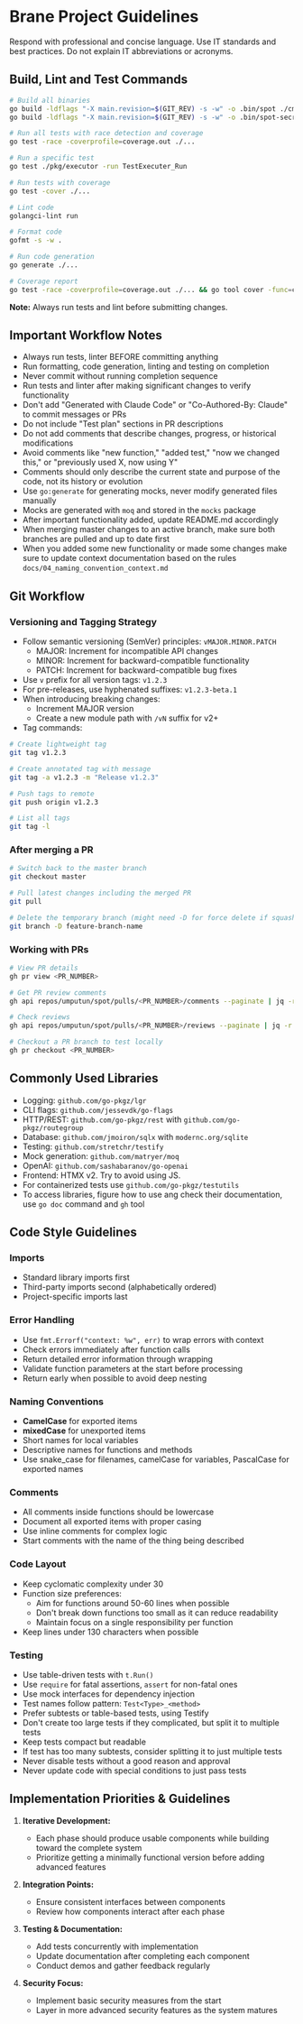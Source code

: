 # Brane Project Guidelines
Respond with professional and concise language. Use IT standards and best practices. Do not explain IT abbreviations or acronyms.

## Build, Lint and Test Commands
```bash
# Build all binaries
go build -ldflags "-X main.revision=$(GIT_REV) -s -w" -o .bin/spot ./cmd/spot
go build -ldflags "-X main.revision=$(GIT_REV) -s -w" -o .bin/spot-secrets ./cmd/secrets

# Run all tests with race detection and coverage
go test -race -coverprofile=coverage.out ./...

# Run a specific test
go test ./pkg/executor -run TestExecuter_Run

# Run tests with coverage
go test -cover ./...

# Lint code
golangci-lint run

# Format code
gofmt -s -w .

# Run code generation
go generate ./...

# Coverage report
go test -race -coverprofile=coverage.out ./... && go tool cover -func=coverage.out
```
**Note:** Always run tests and lint before submitting changes.

## Important Workflow Notes
- Always run tests, linter BEFORE committing anything
- Run formatting, code generation, linting and testing on completion
- Never commit without running completion sequence
- Run tests and linter after making significant changes to verify functionality
- Don't add "Generated with Claude Code" or "Co-Authored-By: Claude" to commit messages or PRs
- Do not include "Test plan" sections in PR descriptions
- Do not add comments that describe changes, progress, or historical modifications
- Avoid comments like "new function," "added test," "now we changed this," or "previously used X, now using Y"
- Comments should only describe the current state and purpose of the code, not its history or evolution
- Use `go:generate` for generating mocks, never modify generated files manually
- Mocks are generated with `moq` and stored in the `mocks` package
- After important functionality added, update README.md accordingly
- When merging master changes to an active branch, make sure both branches are pulled and up to date first
- When you added some new functionality or made some changes make sure to update context documentation based on the rules `docs/04_naming_convention_context.md`

## Git Workflow

### Versioning and Tagging Strategy
- Follow semantic versioning (SemVer) principles: `vMAJOR.MINOR.PATCH`
  - MAJOR: Increment for incompatible API changes
  - MINOR: Increment for backward-compatible functionality
  - PATCH: Increment for backward-compatible bug fixes
- Use `v` prefix for all version tags: `v1.2.3`
- For pre-releases, use hyphenated suffixes: `v1.2.3-beta.1`
- When introducing breaking changes:
  - Increment MAJOR version
  - Create a new module path with `/vN` suffix for v2+
- Tag commands:
```bash
# Create lightweight tag
git tag v1.2.3

# Create annotated tag with message
git tag -a v1.2.3 -m "Release v1.2.3"

# Push tags to remote
git push origin v1.2.3

# List all tags
git tag -l
```

### After merging a PR
```bash
# Switch back to the master branch
git checkout master

# Pull latest changes including the merged PR
git pull

# Delete the temporary branch (might need -D for force delete if squash merged)
git branch -D feature-branch-name
```

### Working with PRs
```bash
# View PR details
gh pr view <PR_NUMBER>

# Get PR review comments
gh api repos/umputun/spot/pulls/<PR_NUMBER>/comments --paginate | jq -r '.[] | {id: .id, path: .path, line: .line, body: .body, in_reply_to_id: .in_reply_to_id}'

# Check reviews
gh api repos/umputun/spot/pulls/<PR_NUMBER>/reviews --paginate | jq -r '.[] | select(.user.login == "umputun") | { id: .id, body: .body}'

# Checkout a PR branch to test locally
gh pr checkout <PR_NUMBER>
```

## Commonly Used Libraries
- Logging: `github.com/go-pkgz/lgr`
- CLI flags: `github.com/jessevdk/go-flags`
- HTTP/REST: `github.com/go-pkgz/rest` with `github.com/go-pkgz/routegroup`
- Database: `github.com/jmoiron/sqlx` with `modernc.org/sqlite`
- Testing: `github.com/stretchr/testify`
- Mock generation: `github.com/matryer/moq`
- OpenAI: `github.com/sashabaranov/go-openai`
- Frontend: HTMX v2. Try to avoid using JS.
- For containerized tests use `github.com/go-pkgz/testutils`
- To access libraries, figure how to use ang check their documentation, use `go doc` command and `gh` tool

## Code Style Guidelines

### Imports
- Standard library imports first
- Third-party imports second (alphabetically ordered)
- Project-specific imports last

### Error Handling
- Use `fmt.Errorf("context: %w", err)` to wrap errors with context
- Check errors immediately after function calls
- Return detailed error information through wrapping
- Validate function parameters at the start before processing
- Return early when possible to avoid deep nesting

### Naming Conventions
- **CamelCase** for exported items
- **mixedCase** for unexported items
- Short names for local variables
- Descriptive names for functions and methods
- Use snake_case for filenames, camelCase for variables, PascalCase for exported names

### Comments
- All comments inside functions should be lowercase
- Document all exported items with proper casing
- Use inline comments for complex logic
- Start comments with the name of the thing being described

### Code Layout
- Keep cyclomatic complexity under 30
- Function size preferences:
  - Aim for functions around 50-60 lines when possible
  - Don't break down functions too small as it can reduce readability
  - Maintain focus on a single responsibility per function
- Keep lines under 130 characters when possible

### Testing
- Use table-driven tests with `t.Run()`
- Use `require` for fatal assertions, `assert` for non-fatal ones
- Use mock interfaces for dependency injection
- Test names follow pattern: `Test<Type>_<method>`
- Prefer subtests or table-based tests, using Testify
- Don't create too large tests if they complicated, but split it to multiple tests
- Keep tests compact but readable
- If test has too many subtests, consider splitting it to just multiple tests
- Never disable tests without a good reason and approval
- Never update code with special conditions to just pass tests

## Implementation Priorities & Guidelines

1. **Iterative Development:**
   - Each phase should produce usable components while building toward the complete system
   - Prioritize getting a minimally functional version before adding advanced features

2. **Integration Points:**
   - Ensure consistent interfaces between components
   - Review how components interact after each phase

3. **Testing & Documentation:**
   - Add tests concurrently with implementation
   - Update documentation after completing each component
   - Conduct demos and gather feedback regularly

4. **Security Focus:**
   - Implement basic security measures from the start
   - Layer in more advanced security features as the system matures

